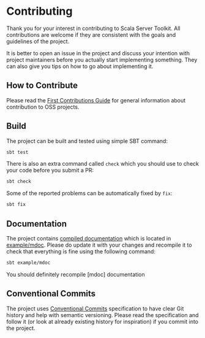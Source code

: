 # Contributing

Thank you for your interest in contributing to Scala Server Toolkit. All contributions are welcome if they are consistent with the goals
and guidelines of the project.

It is better to open an issue in the project and discuss your intention with project maintainers before you actually start implementing 
something. They can also give you tips on how to go about implementing it.

## How to Contribute

Please read the [First Contributions Guide](https://github.com/firstcontributions/first-contributions/blob/master/README.md) for general
information about contribution to OSS projects.

## Build

The project can be built and tested using simple SBT command:

```bash
sbt test
```

There is also an extra command called `check` which you should use to check your code before you submit a PR:

```bash
sbt check
```

Some of the reported problems can be automatically fixed by `fix`:

```bash
sbt fix
```

## Documentation

The project contains [compiled documentation](https://scalameta.org/mdoc) which is located in [example/mdoc](example/mdoc).
Please do update it with your changes and recompile it to check that everything is fine using the following command:

```bash
sbt example/mdoc
```

You should definitely recompile [mdoc] documentation  

## Conventional Commits

The project uses [Conventional Commits](https://www.conventionalcommits.org) specification to have clear Git history and help with
semantic versioning. Please read the specification and follow it (or look at already existing history for inspiration) if you commit into
the project.
